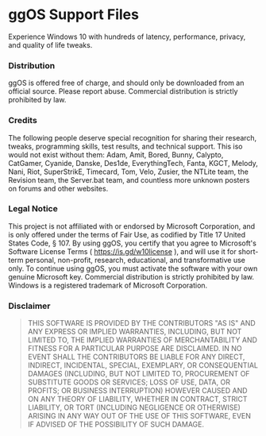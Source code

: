 # ggOS Support Files
Experience Windows 10 with hundreds of latency, performance, privacy, and quality of life tweaks.

### Distribution
ggOS is offered free of charge, and should only be
downloaded from an official source. Please report abuse.
Commercial distribution is strictly prohibited by law.

### Credits
The following people deserve special recognition for sharing
their research, tweaks, programming skills, test results, and
technical support. This iso would not exist without them:
Adam, Amit, Bored, Bunny, Calypto, CatGamer, Cyanide, Danske,
Des1de, EverythingTech, Fanta, KGCT, Melody, Nani, Riot, 
SuperStrikE, Timecard, Tom, Velo, Zusier, the NTLite team, 
the Revision team, the Server.bat team, and countless more
unknown posters on forums and other websites.

### Legal Notice
This project is not affiliated with or endorsed by Microsoft
Corporation, and is only offered under the terms of Fair Use,
as codified by Title 17 United States Code, § 107. By using
ggOS, you certify that you agree to Microsoft's Software
License Terms ( https://is.gd/w10license ), and will use it
for short-term personal, non-profit, research, educational,
and transformative use only. To continue using ggOS, you
must activate the software with your own genuine Microsoft
key. Commercial distribution is strictly prohibited by law.
Windows is a registered trademark of Microsoft Corporation.

### Disclaimer
>THIS SOFTWARE IS PROVIDED BY THE CONTRIBUTORS "AS IS" AND ANY
EXPRESS OR IMPLIED WARRANTIES, INCLUDING, BUT NOT LIMITED TO,
THE IMPLIED WARRANTIES OF MERCHANTABILITY AND FITNESS FOR A
PARTICULAR PURPOSE ARE DISCLAIMED. IN NO EVENT SHALL THE
CONTRIBUTORS BE LIABLE FOR ANY DIRECT, INDIRECT, INCIDENTAL,
SPECIAL, EXEMPLARY, OR CONSEQUENTIAL DAMAGES (INCLUDING, BUT
NOT LIMITED TO, PROCUREMENT OF SUBSTITUTE GOODS OR SERVICES;
LOSS OF USE, DATA, OR PROFITS; OR BUSINESS INTERRUPTION)
HOWEVER CAUSED AND ON ANY THEORY OF LIABILITY, WHETHER IN
CONTRACT, STRICT LIABILITY, OR TORT (INCLUDING NEGLIGENCE OR
OTHERWISE) ARISING IN ANY WAY OUT OF THE USE OF THIS SOFTWARE,
EVEN IF ADVISED OF THE POSSIBILITY OF SUCH DAMAGE.
